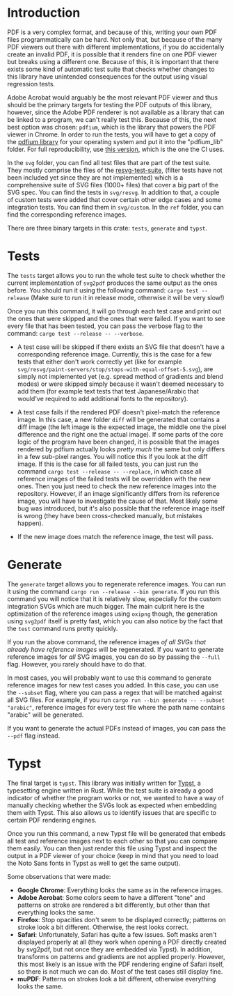 # Introduction

PDF is a very complex format, and because of this, writing your own PDF files programmatically
can be hard. Not only that, but because of the many PDF viewers out there with different
implementations, if you do accidentally create an invalid PDF, it is possible that it renders
fine on one PDF viewer but breaks using a different one. Because of this, it is important
that there exists some kind of automatic test suite that checks whether changes to this library
have unintended consequences for the output using visual regression tests.

Adobe Acrobat would arguably be the most relevant PDF viewer and thus should be the primary
targets for testing the PDF outputs of this library, however, since the Adobe PDF renderer is
not available as a library that can be linked to a program, we can't really test this. Because
of this, the next best option was chosen: `pdfium`, which is the library that powers the
PDF viewer in Chrome. In order to run the tests, you will have to get a copy of the [pdfium library](https://github.com/bblanchon/pdfium-binaries/releases)
for your operating system and put it into the "pdfium_lib" folder. For full reproducibility,
use [this version](https://github.com/bblanchon/pdfium-binaries/releases/tag/chromium%2F5880),
which is the one the CI uses.

In the `svg` folder, you can find all test files that are part of the test suite. They mostly
comprise the files of the [resvg-test-suite](https://github.com/RazrFalcon/resvg-test-suite),
(filter tests have not been included yet since they are not implemented) which is a comprehensive suite of SVG files (1000+ files) that cover a big part of the SVG spec.
You can find the tests in `svg/resvg`. In addition to that, a couple of custom tests were added
that cover certain other edge cases and some integration tests. You can find them in
`svg/custom`. In the `ref` folder, you can find the corresponding reference images.

There are three binary targets in this crate: `tests`, `generate` and `typst`.

# Tests

The `tests` target allows you to run the whole test suite to check whether the current
implementation of `svg2pdf` produces the same output as the ones before. You should run it
using the following command: `cargo test --release` (Make sure to run it in release mode,
otherwise it will be very slow!)

Once you run this command, it will go through each test case and print out the ones that were
skipped and the ones that were failed. If you want to see every file that has been tested,
you can pass the verbose flag to the command: `cargo test --release -- --verbose`.

- A test case will be skipped if there exists an SVG file that doesn't have a corresponding
reference image. Currently, this is the case for a few tests that either don't work correctly
yet (like for example `svg/resvg/paint-servers/stop/stops-with-equal-offset-5.svg`), are simply
not implemented yet (e.g. spread method of gradients and blend modes) or were skipped simply
because it wasn't deemed necessary to add them (for example text tests that test
Japanese/Arabic that would've required to add additional fonts to the repository).

- A test case fails if the rendered PDF doesn't pixel-match the reference image. In this
case, a new folder `diff` will be generated that contains a diff image (the left image
is the expected image, the middle one the pixel difference and the right one the actual
image). If some parts of the core logic of the program have been changed, it is possible
that the images rendered by pdfium actually looks _pretty much_ the same but only differs
in a few sub-pixel ranges. You will notice this if you look at the diff image. If this is the
case for all failed tests, you can just run the command `cargo test --release -- --replace`,
in which case all reference images of the failed tests will be overridden with the
new ones. Then you just need to check the new reference images into the repository. However,
if an image significantly differs from its reference image, you will have to investigate the
cause of that. Most likely some bug was introduced, but it's also possible that the reference
image itself is wrong (they have been cross-checked manually, but mistakes happen).

- If the new image does match the reference image, the test will pass.

# Generate

The `generate` target allows you to regenerate reference images.
You can run it using the command `cargo run --release --bin generate`. If you run this command you will notice that it is
relatively slow, especially for the custom integration SVGs which
are much bigger. The main culprit here is the optimization
of the reference images using `oxipng` though, the generation
using `svg2pdf` itself is pretty fast, which you can also notice
by the fact that the `test` command runs pretty quickly.

If you run the above command, the reference images _of all SVGs
that already have reference images_ will be regenerated. If you want to generate reference images for _all_ SVG images, you can
do so by passing the `--full` flag. However, you rarely should have
to do that.

In most cases, you will probably want to use this command to generate reference images for new test cases you added. In this
case, you can use the `--subset` flag, where you can pass a regex
that will be matched against all SVG files. For example, if you run
`cargo run --bin generate -- --subset "arabic"`, reference images for every test file where the path name contains "arabic" will
be generated.

If you want to generate the actual PDFs instead of images, you can pass the `--pdf` flag instead.

# Typst

The final target is `typst`. This library was initially written
for [Typst](https://github.com/typst/typst/), a typesetting engine
written in Rust. While the test suite is already a good indicator
of whether the program works or not, we wanted to have a way of
manually checking whether the SVGs look as expected when embedding
them with Typst. This also allows us to identify issues that are
specific to certain PDF rendering engines.

Once you run this command, a new Typst file will be generated
that embeds all test and reference images next to each other
so that you can compare them easily. You can then just render
this file using Typst and inspect the output in a PDF viewer
of your choice (keep in mind that you need to load the Noto
Sans fonts in Typst as well to get the same output).

Some observations that were made:
- **Google Chrome**: Everything looks the same as in the reference
images.
- **Adobe Acrobat**: Some colors seem to have a different "tone"
and patterns on stroke are rendered a bit differently, but
other than that everything looks the same.
- **Firefox**: Stop opacities don't seem to be displayed
correctly; patterns on stroke look a bit different. Otherwise,
the rest looks correct.
- **Safari**: Unfortunately, Safari has quite a few issues. Soft
masks aren't displayed properly at all (they work when opening
a PDF directly created by svg2pdf, but not once they are
embedded via Typst). In addition, transforms on patterns and gradients
are not applied properly. However, this most likely is an issue
with the PDF rendering engine of Safari itself, so there is
not much we can do. Most of the test cases still display fine.
- **muPDF**: Patterns on strokes look a bit different, otherwise
everything looks the same.

